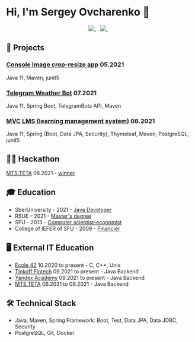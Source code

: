 # Hi, I'm Sergey Ovcharenko 👋

<p align='center'>
   <a href="https://t.me/se_foster" target="_blank">
    <img src="https://img.shields.io/badge/Telegram-2CA5E0?style=for-the-badge&logo=telegram&logoColor=white" />        
  </a>&nbsp;&nbsp;
   <a href="mailto:ovcharenko@outlook.com" target="_blank">
    <img src="https://img.shields.io/badge/mail-eb4235?style=for-the-badge&logo=gmail&logoColor=white" />        
  </a>&nbsp;&nbsp;

## 📁 Projects

### [Console Image crop-resize app](https://github.com/nhoras/crop_resize) 05.2021
Java 11, Maven, junit5

### [Telegram Weather Bot](https://github.com/nhoras/TelegramWeatherBot) 07.2021
Java 11, Spring Boot, TelegramBots API, Maven

### [MVC LMS (learning management system)](https://github.com/nhoras/MVC-LMS) 08.2021
Java 11, Spring (Boot, Data JPA, Security), Thymeleaf, Maven, PostgreSQL, junit5

## 👨‍💻 Hackathon
[MTS.TETA](https://edtech17.notion.site/2021-b5aa7c065dc04ca59aefe057fb7344e0) 08.2021 - [winner](https://drive.google.com/file/d/1JrL_VCDoQoAsaDdXlsvbPlVLzT9sg6Gr/view?usp=sharing) 

## 🎓 Education
* SberUniversity - 2021 - [Java Developer](https://drive.google.com/file/d/1Dx7IU_-AUXP0TIoUu2DE4t1j2ZQFcguU/view?usp=sharing)
* RSUE - 2021 - [Master's degree](https://drive.google.com/file/d/1cublPKZKbq5VLKB7PMuzcWfJyczT69MB/view?usp=sharing)
* SFU - 2013 - [Computer scientist-economist](https://drive.google.com/file/d/1u_7Wf86TWeDCC11CCVjetm2bzWGIwfmT/view?usp=sharing)
* College of IEFER of SFU - 2009 - [Financier](https://drive.google.com/file/d/1hRwxC6yruyy4OAtPFRfzxrQ8VZkVXsml/view?usp=sharing)

## 🖥 External IT Education
* [École 42](https://42.fr/) 10.2020 to present - C, C++, Unix
* [Tinkoff Fintech](https://fintech.tinkoff.ru/study/fintech/java/) 09.2021 to present - Java Backend
* [Yandex Academy](https://academy.yandex.ru/schools/backend) 09.2021 to present - Java Backend
* [MTS.TETA](https://www.teta.mts.ru/backend_program_description) 06.2021 to 08.2021 - Java Backend

## 🛠 Technical Stack
* Java, Maven, Spring Framework: Boot, Test, Data JPA, Data JDBC, Security
* PostgreSQL, Git, Docker
